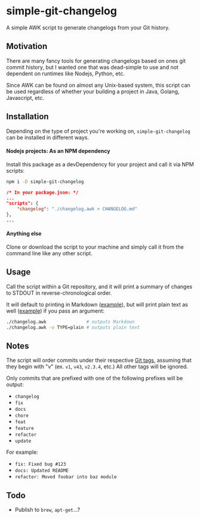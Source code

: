 # simple-git-changelog

A simple AWK script to generate changelogs from your Git history.

## Motivation

There are many fancy tools for generating changelogs based on ones git commit history, but I wanted one that was dead-simple to use and not dependent on runtimes like Nodejs, Python, etc.

Since AWK can be found on almost any Unix-based system, this script can be used regardless of whether your building a project in Java, Golang, Javascript, etc.

## Installation

Depending on the type of project you're working on, `simple-git-changelog` can be installed in different ways.

#### Nodejs projects: As an NPM dependency

Install this package as a devDependency for your project and call it via NPM scripts:
```sh
npm i -D simple-git-changelog
```

```json
/* In your package.json: */
...
"scripts": {
    "changelog": "./changelog.awk > CHANGELOG.md"
},
...
```

#### Anything else

Clone or download the script to your machine and simply call it from the command line like any other script.

## Usage

Call the script within a Git repository, and it will print a summary of changes to STDOUT in reverse-chronological order.

It will default to printing in Markdown ([example](CHANGELOG.md)), but will print plain text as well ([example](CHANGELOG)) if you pass an argument:
```sh
./changelog.awk               # outputs Markdown
./changelog.awk -v TYPE=plain # outputs plain text
```

## Notes
The script will order commits under their respective [Git tags](https://git-scm.com/docs/git-tag), assuming that they begin with "v" (ex. `v1`, `v43`, `v2.3.4`, etc.) All other tags will be ignored.

Only commits that are prefixed with one of the following prefixes will be output:
- `changelog`
- `fix`
- `docs`
- `chore`
- `feat`
- `feature`
- `refactor`
- `update`

For example:
- `fix: Fixed bug #123`
- `docs: Updated README`
- `refactor: Moved foobar into baz module`

## Todo
- Publish to `brew`, `apt-get`...?
